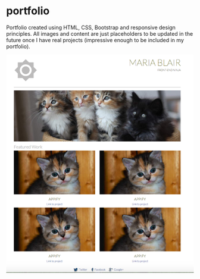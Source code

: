 # portfolio
Portfolio created using HTML, CSS, Bootstrap and responsive design principles.  All images and content are just placeholders to be updated in the future once I have real projects (impressive enough to be included in my portfolio).  

![alt tag](https://github.com/mashablair/portfolio/blob/master/Screen%20Shot%202016-07-23%20at%209.38.16%20AM.png)

